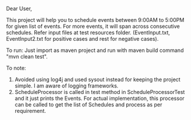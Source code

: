 Dear User,

This project will help you to schedule events between 9:00AM to 5:00PM for given list of events.
For more events, it will span across consecutive schedules.
Refer input files at test resources folder. (EventInput.txt, EventInput2.txt for positive cases and rest for negative cases).

To run:
Just import as maven project and run with maven build command "mvn clean test".

To note:
1. Avoided using log4j and used sysout instead for keeping the project simple. I am aware of logging frameworks.
2. ScheduleProcessor is called in test method in ScheduleProcessorTest and it just prints the Events.
   For actual implementation, this processor can be called to get the list of Schedules and process as per requirement. 

